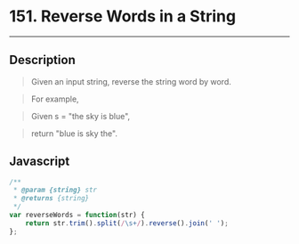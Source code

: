 # 151. Reverse Words in a String

---

## Description

> Given an input string, reverse the string word by word.

> For example,

> Given s = "the sky is blue",

> return "blue is sky the".


## Javascript

```javascript
/**
 * @param {string} str
 * @returns {string}
 */
var reverseWords = function(str) {
    return str.trim().split(/\s+/).reverse().join(' ');
};
```

